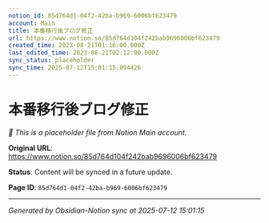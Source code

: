 ```yaml
---
notion_id: 85d764d1-04f2-42ba-b969-6006bf623479
account: Main
title: 本番移行後ブログ修正
url: https://www.notion.so/85d764d104f242bab9696006bf623479
created_time: 2023-08-21T01:16:00.000Z
last_edited_time: 2023-08-21T02:12:00.000Z
sync_status: placeholder
sync_time: 2025-07-12T15:01:15.094426
---
```


# 本番移行後ブログ修正

*🔄 This is a placeholder file from Notion Main account.*

**Original URL**: https://www.notion.so/85d764d104f242bab9696006bf623479

**Status**: Content will be synced in a future update.

**Page ID**: `85d764d1-04f2-42ba-b969-6006bf623479`

---

*Generated by Obsidian-Notion sync at 2025-07-12 15:01:15*
